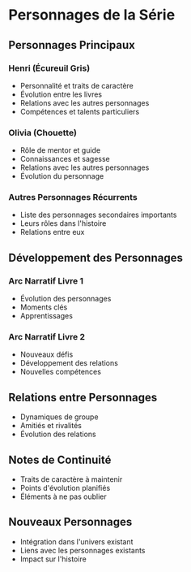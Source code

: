 # Personnages de la Série

## Personnages Principaux

### Henri (Écureuil Gris)
- Personnalité et traits de caractère
- Évolution entre les livres
- Relations avec les autres personnages
- Compétences et talents particuliers

### Olivia (Chouette)
- Rôle de mentor et guide
- Connaissances et sagesse
- Relations avec les autres personnages
- Évolution du personnage

### Autres Personnages Récurrents
- Liste des personnages secondaires importants
- Leurs rôles dans l'histoire
- Relations entre eux

## Développement des Personnages

### Arc Narratif Livre 1
- Évolution des personnages
- Moments clés
- Apprentissages

### Arc Narratif Livre 2
- Nouveaux défis
- Développement des relations
- Nouvelles compétences

## Relations entre Personnages
- Dynamiques de groupe
- Amitiés et rivalités
- Évolution des relations

## Notes de Continuité
- Traits de caractère à maintenir
- Points d'évolution planifiés
- Éléments à ne pas oublier

## Nouveaux Personnages
- Intégration dans l'univers existant
- Liens avec les personnages existants
- Impact sur l'histoire